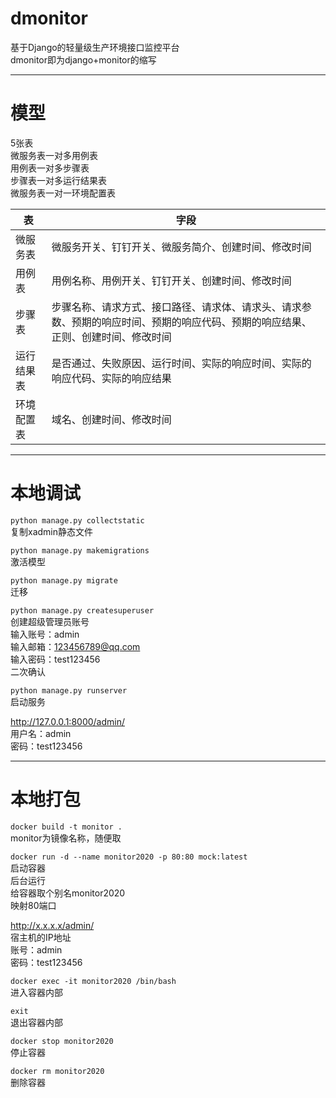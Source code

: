 # dmonitor  
基于Django的轻量级生产环境接口监控平台  
dmonitor即为django+monitor的缩写  

***
# 模型  
5张表   
微服务表一对多用例表  
用例表一对多步骤表  
步骤表一对多运行结果表  
微服务表一对一环境配置表  

|  表   | 字段  |
|  ----  | ----  |
| 微服务表  | 微服务开关、钉钉开关、微服务简介、创建时间、修改时间 |
| 用例表  | 用例名称、用例开关、钉钉开关、创建时间、修改时间 |
| 步骤表  | 步骤名称、请求方式、接口路径、请求体、请求头、请求参数、预期的响应时间、预期的响应代码、预期的响应结果、正则、创建时间、修改时间 |
| 运行结果表  | 是否通过、失败原因、运行时间、实际的响应时间、实际的响应代码、实际的响应结果 |
| 环境配置表  | 域名、创建时间、修改时间 |

***
# 本地调试  
`python manage.py collectstatic`  
复制xadmin静态文件  

`python manage.py makemigrations`  
激活模型  

`python manage.py migrate`  
迁移  

`python manage.py createsuperuser`  
创建超级管理员账号  
输入账号：admin  
输入邮箱：123456789@qq.com  
输入密码：test123456  
二次确认  

`python manage.py runserver`  
启动服务 

http://127.0.0.1:8000/admin/  
用户名：admin  
密码：test123456

***
# 本地打包  
`docker build -t monitor .`  
monitor为镜像名称，随便取  

`docker run -d --name monitor2020 -p 80:80 mock:latest`  
启动容器  
后台运行  
给容器取个别名monitor2020  
映射80端口  

http://x.x.x.x/admin/  
宿主机的IP地址  
账号：admin  
密码：test123456  

`docker exec -it monitor2020 /bin/bash`  
进入容器内部

`exit`  
退出容器内部

`docker stop monitor2020`  
停止容器  

`docker rm monitor2020`  
删除容器  
